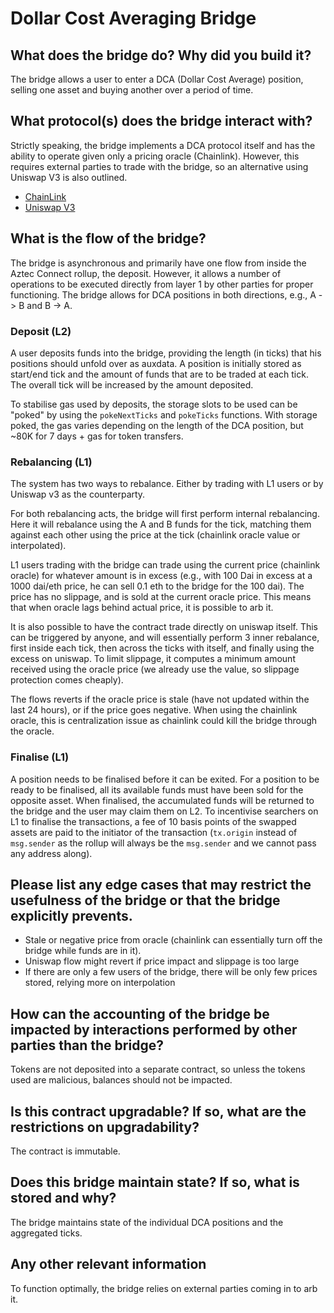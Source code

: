 # Dollar Cost Averaging Bridge

## What does the bridge do? Why did you build it?

The bridge allows a user to enter a DCA (Dollar Cost Average) position, selling one asset and buying another over a period of time.

## What protocol(s) does the bridge interact with?

Strictly speaking, the bridge implements a DCA protocol itself and has the ability to operate given only a pricing oracle (Chainlink).
However, this requires external parties to trade with the bridge, so an alternative using Uniswap V3 is also outlined.

- [ChainLink](https://chain.link/)
- [Uniswap V3](https://uniswap.org/)

## What is the flow of the bridge?

The bridge is asynchronous and primarily have one flow from inside the Aztec Connect rollup, the deposit.
However, it allows a number of operations to be executed directly from layer 1 by other parties for proper functioning.
The bridge allows for DCA positions in both directions, e.g., A -> B and B -> A.

### Deposit (L2)

A user deposits funds into the bridge, providing the length (in ticks) that his positions should unfold over as auxdata.
A position is initially stored as start/end tick and the amount of funds that are to be traded at each tick.
The overall tick will be increased by the amount deposited.

To stabilise gas used by deposits, the storage slots to be used can be "poked" by using the `pokeNextTicks` and `pokeTicks` functions.
With storage poked, the gas varies depending on the length of the DCA position, but ~80K for 7 days + gas for token transfers.

### Rebalancing (L1)

The system has two ways to rebalance.
Either by trading with L1 users or by Uniswap v3 as the counterparty.

For both rebalancing acts, the bridge will first perform internal rebalancing.
Here it will rebalance using the A and B funds for the tick, matching them against each other using the price at the tick (chainlink oracle value or interpolated).

L1 users trading with the bridge can trade using the current price (chainlink oracle) for whatever amount is in excess (e.g., with 100 Dai in excess at a 1000 dai/eth price, he can sell 0.1 eth to the bridge for the 100 dai).
The price has no slippage, and is sold at the current oracle price.
This means that when oracle lags behind actual price, it is possible to arb it.

It is also possible to have the contract trade directly on uniswap itself.
This can be triggered by anyone, and will essentially perform 3 inner rebalance, first inside each tick, then across the ticks with itself, and finally using the excess on uniswap.
To limit slippage, it computes a minimum amount received using the oracle price (we already use the value, so slippage protection comes cheaply).

The flows reverts if the oracle price is stale (have not updated within the last 24 hours), or if the price goes negative.
When using the chainlink oracle, this is centralization issue as chainlink could kill the bridge through the oracle.

### Finalise (L1)

A position needs to be finalised before it can be exited.
For a position to be ready to be finalised, all its available funds must have been sold for the opposite asset.
When finalised, the accumulated funds will be returned to the bridge and the user may claim them on L2.
To incentivise searchers on L1 to finalise the transactions, a fee of 10 basis points of the swapped assets are paid to the initiator of the transaction (`tx.origin` instead of `msg.sender` as the rollup will always be the `msg.sender` and we cannot pass any address along).

## Please list any edge cases that may restrict the usefulness of the bridge or that the bridge explicitly prevents.

- Stale or negative price from oracle (chainlink can essentially turn off the bridge while funds are in it).
- Uniswap flow might revert if price impact and slippage is too large
- If there are only a few users of the bridge, there will be only few prices stored, relying more on interpolation

## How can the accounting of the bridge be impacted by interactions performed by other parties than the bridge?

Tokens are not deposited into a separate contract, so unless the tokens used are malicious, balances should not be impacted.

## Is this contract upgradable? If so, what are the restrictions on upgradability?

The contract is immutable.

## Does this bridge maintain state? If so, what is stored and why?

The bridge maintains state of the individual DCA positions and the aggregated ticks.

## Any other relevant information

To function optimally, the bridge relies on external parties coming in to arb it.
